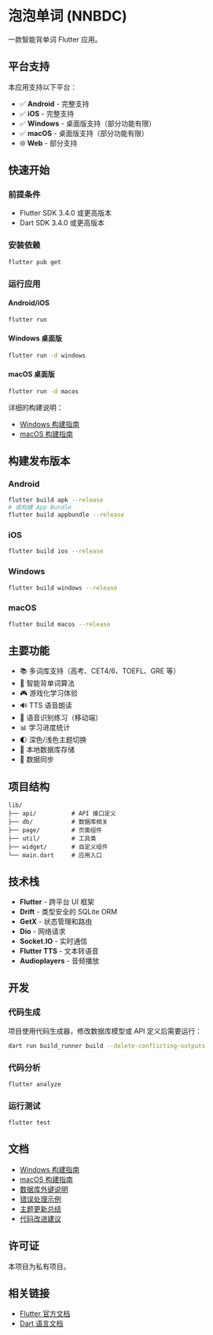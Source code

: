 # 泡泡单词 (NNBDC)

一款智能背单词 Flutter 应用。

## 平台支持

本应用支持以下平台：

- ✅ **Android** - 完整支持
- ✅ **iOS** - 完整支持  
- ✅ **Windows** - 桌面版支持（部分功能有限）
- ✅ **macOS** - 桌面版支持（部分功能有限） 
- 🌐 **Web** - 部分支持

## 快速开始

### 前提条件

- Flutter SDK 3.4.0 或更高版本
- Dart SDK 3.4.0 或更高版本

### 安装依赖

```bash
flutter pub get
```

### 运行应用

#### Android/iOS
```bash
flutter run
```

#### Windows 桌面版
```bash
flutter run -d windows
```

#### macOS 桌面版
```bash
flutter run -d macos
```

详细的构建说明：
- [Windows 构建指南](WINDOWS_BUILD_GUIDE.md)
- [macOS 构建指南](MACOS_BUILD_GUIDE.md)

## 构建发布版本

### Android
```bash
flutter build apk --release
# 或构建 App Bundle
flutter build appbundle --release
```

### iOS
```bash
flutter build ios --release
```

### Windows
```bash
flutter build windows --release
```

### macOS
```bash
flutter build macos --release
```

## 主要功能

- 📚 多词库支持（高考、CET4/6、TOEFL、GRE 等）
- 🎯 智能背单词算法
- 🎮 游戏化学习体验
- 🔊 TTS 语音朗读
- 🎤 语音识别练习（移动端）
- 📊 学习进度统计
- 🌓 深色/浅色主题切换
- 💾 本地数据库存储
- 🔄 数据同步

## 项目结构

```
lib/
├── api/          # API 接口定义
├── db/           # 数据库相关
├── page/         # 页面组件
├── util/         # 工具类
├── widget/       # 自定义组件
└── main.dart     # 应用入口
```

## 技术栈

- **Flutter** - 跨平台 UI 框架
- **Drift** - 类型安全的 SQLite ORM
- **GetX** - 状态管理和路由
- **Dio** - 网络请求
- **Socket.IO** - 实时通信
- **Flutter TTS** - 文本转语音
- **Audioplayers** - 音频播放

## 开发

### 代码生成

项目使用代码生成器，修改数据库模型或 API 定义后需要运行：

```bash
dart run build_runner build --delete-conflicting-outputs
```

### 代码分析

```bash
flutter analyze
```

### 运行测试

```bash
flutter test
```

## 文档

- [Windows 构建指南](WINDOWS_BUILD_GUIDE.md)
- [macOS 构建指南](MACOS_BUILD_GUIDE.md)
- [数据库外键说明](DATABASE_FOREIGN_KEYS.md)
- [错误处理示例](ERROR_HANDLER_EXAMPLES.md)
- [主题更新总结](THEME_UPDATE_SUMMARY.md)
- [代码改进建议](CODE_IMPROVEMENTS.md)

## 许可证

本项目为私有项目。

## 相关链接

- [Flutter 官方文档](https://flutter.dev/docs)
- [Dart 语言文档](https://dart.dev/guides)
